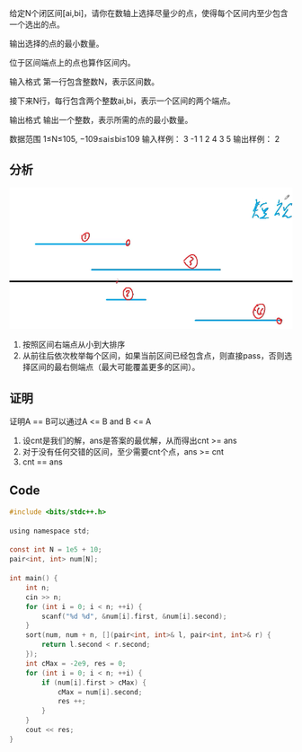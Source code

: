 给定N个闭区间[ai,bi]，请你在数轴上选择尽量少的点，使得每个区间内至少包含一个选出的点。

输出选择的点的最小数量。

位于区间端点上的点也算作区间内。

输入格式
第一行包含整数N，表示区间数。

接下来N行，每行包含两个整数ai,bi，表示一个区间的两个端点。

输出格式
输出一个整数，表示所需的点的最小数量。

数据范围
1≤N≤105,
−109≤ai≤bi≤109
输入样例：
3
-1 1
2 4
3 5
输出样例：
2

## 分析

![Screen Shot 2020-08-29 at 12.45.57 PM.png](resources/970B7FEE12906C8ED0260607AC1E7ED0.png)
1. 按照区间右端点从小到大排序
2. 从前往后依次枚举每个区间，如果当前区间已经包含点，则直接pass，否则选择区间的最右侧端点（最大可能覆盖更多的区间）。

## 证明

证明A == B可以通过A <= B and B <= A
1. 设cnt是我们的解，ans是答案的最优解，从而得出cnt >= ans
2. 对于没有任何交错的区间，至少需要cnt个点，ans >= cnt
3. cnt == ans

## Code

```c
#include <bits/stdc++.h>

using namespace std;

const int N = 1e5 + 10;
pair<int, int> num[N];

int main() {
    int n;
    cin >> n;
    for (int i = 0; i < n; ++i) {
        scanf("%d %d", &num[i].first, &num[i].second);
    }
    sort(num, num + n, [](pair<int, int>& l, pair<int, int>& r) {
        return l.second < r.second;
    });
    int cMax = -2e9, res = 0;
    for (int i = 0; i < n; ++i) {
        if (num[i].first > cMax) {
            cMax = num[i].second;
            res ++;
        }
    }
    cout << res;
}
```